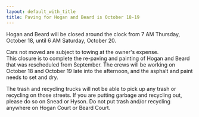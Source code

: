 ```yaml
---
layout: default_with_title
title: Paving for Hogan and Beard is October 18-19
---
```

Hogan and Beard will be closed around the clock from 7 AM Thursday, October 18, until 6 AM Saturday, October 20. 

Cars not moved are subject to towing at the owner's expense.  
This closure is to complete the re-paving and painting of Hogan and Beard that was rescheduled from September. 
The crews will be working on October 18 and October 19 late into the afternoon, and the asphalt and paint needs to set and dry. 

The trash and recycling trucks will not be able to pick up any trash or recycling on those streets. If you are putting garbage and
recycling out, please do so on Snead or Hyson. Do not put trash and/or recycling anywhere on Hogan Court or Beard Court.
